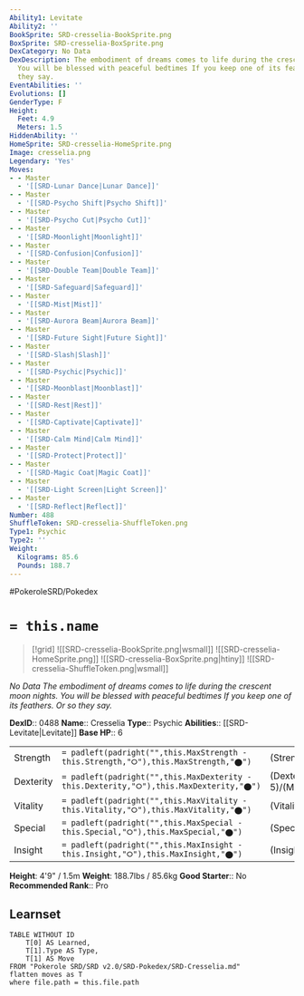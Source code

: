 ```yaml
---
Ability1: Levitate
Ability2: ''
BookSprite: SRD-cresselia-BookSprite.png
BoxSprite: SRD-cresselia-BoxSprite.png
DexCategory: No Data
DexDescription: The embodiment of dreams comes to life during the crescent moon nights.
  You will be blessed with peaceful bedtimes If you keep one of its feathers. Or so
  they say.
EventAbilities: ''
Evolutions: []
GenderType: F
Height:
  Feet: 4.9
  Meters: 1.5
HiddenAbility: ''
HomeSprite: SRD-cresselia-HomeSprite.png
Image: cresselia.png
Legendary: 'Yes'
Moves:
- - Master
  - '[[SRD-Lunar Dance|Lunar Dance]]'
- - Master
  - '[[SRD-Psycho Shift|Psycho Shift]]'
- - Master
  - '[[SRD-Psycho Cut|Psycho Cut]]'
- - Master
  - '[[SRD-Moonlight|Moonlight]]'
- - Master
  - '[[SRD-Confusion|Confusion]]'
- - Master
  - '[[SRD-Double Team|Double Team]]'
- - Master
  - '[[SRD-Safeguard|Safeguard]]'
- - Master
  - '[[SRD-Mist|Mist]]'
- - Master
  - '[[SRD-Aurora Beam|Aurora Beam]]'
- - Master
  - '[[SRD-Future Sight|Future Sight]]'
- - Master
  - '[[SRD-Slash|Slash]]'
- - Master
  - '[[SRD-Psychic|Psychic]]'
- - Master
  - '[[SRD-Moonblast|Moonblast]]'
- - Master
  - '[[SRD-Rest|Rest]]'
- - Master
  - '[[SRD-Captivate|Captivate]]'
- - Master
  - '[[SRD-Calm Mind|Calm Mind]]'
- - Master
  - '[[SRD-Protect|Protect]]'
- - Master
  - '[[SRD-Magic Coat|Magic Coat]]'
- - Master
  - '[[SRD-Light Screen|Light Screen]]'
- - Master
  - '[[SRD-Reflect|Reflect]]'
Number: 488
ShuffleToken: SRD-cresselia-ShuffleToken.png
Type1: Psychic
Type2: ''
Weight:
  Kilograms: 85.6
  Pounds: 188.7
---
```


#PokeroleSRD/Pokedex

# `= this.name`

> [!grid]
> ![[SRD-cresselia-BookSprite.png|wsmall]]
> ![[SRD-cresselia-HomeSprite.png]]
> ![[SRD-cresselia-BoxSprite.png|htiny]]
> ![[SRD-cresselia-ShuffleToken.png|wsmall]]


*No Data*
*The embodiment of dreams comes to life during the crescent moon nights. You will be blessed with peaceful bedtimes If you keep one of its feathers. Or so they say.*

**DexID**:: 0488
**Name**:: Cresselia
**Type**:: Psychic
**Abilities**:: [[SRD-Levitate|Levitate]]
**Base HP**:: 6

|           |                                                                                        |                                          |
| --------- | -------------------------------------------------------------------------------------- | ---------------------------------------- |
| Strength  | `= padleft(padright("",this.MaxStrength - this.Strength,"⭘"),this.MaxStrength,"⬤")`    | (Strength::5)/(MaxStrength::5)   |
| Dexterity | `= padleft(padright("",this.MaxDexterity - this.Dexterity,"⭘"),this.MaxDexterity,"⬤")` | (Dexterity:: 5)/(MaxDexterity::5) |
| Vitality  | `= padleft(padright("",this.MaxVitality - this.Vitality,"⭘"),this.MaxVitality,"⬤")`    | (Vitality::7)/(MaxVitality::7)   |
| Special   | `= padleft(padright("",this.MaxSpecial - this.Special,"⭘"),this.MaxSpecial,"⬤")`       | (Special::5)/(MaxSpecial::5)     |
| Insight   | `= padleft(padright("",this.MaxInsight - this.Insight,"⭘"),this.MaxInsight,"⬤")`       | (Insight::7)/(MaxInsight::7)     |

**Height**: 4'9" / 1.5m
**Weight**: 188.7lbs / 85.6kg
**Good Starter**:: No
**Recommended Rank**:: Pro

## Learnset

```dataview
TABLE WITHOUT ID
    T[0] AS Learned,
    T[1].Type AS Type,
    T[1] AS Move
FROM "Pokerole SRD/SRD v2.0/SRD-Pokedex/SRD-Cresselia.md"
flatten moves as T
where file.path = this.file.path
```
